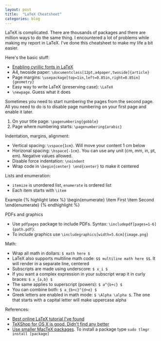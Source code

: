```yaml
---
layout: post
title:  "LaTeX Cheatsheet"
categories: blog
---
```


LaTeX is complicated. There are thousands of packages and there are million ways to do the same thing. I encountered a lot of problems while making my report in LaTeX. I've done this cheatsheet to make my life a bit easier.

Here's the basic stuff:

* [Enabling cyrillic fonts in LaTeX](/blog/2014/06/29/latex-russian.html)
* A4, twoside paper: `\documentclass[12pt,a4paper,twoside]{article}`
* Page margins: `\usepackage[top=1in,left=0.85in,right=0.85in]{geometry}`
* Easy way to write LaTeX (preserving case): `\LaTeX`
* `\newpage`. Guess what it does

Sometimes you need to start numbering the pages from the second page. All you need to do is to disable page numbering on your first page and enable it later.

1. On your title page: `\pagenumbering{gobble}`
2. Page where numbering starts: `\pagenumbering{arabic}`

Indentation, margins, alignment:

* Vertical spacing: `\vspace{1cm}`. Will move your content 1 cm below
* Horizonal spacing: `\hspace{-1cm}`. You can use any unit (cm, mm, in, pt, em). Negative values allowed.
* Disable force indentation: `\noindent`
* Wrap code in `\begin{center} \end{center}` to make it centered

Lists and enumeration:

* `itemize` is unordered list, `enumerate` is ordered list
* Each item starts with `\item`

Example
{% highlight latex %}
\begin{enumerate}
    \item First
    \item Second
\end{enumerate}
{% endhighlight %}

PDFs and graphics

* Use `pdfpages` package to include PDFs. Syntax: `\includepdf[pages=1-6]{path.pdf}`.
* To include graphics use `\includegraphics[width=5.6cm]{image.png}`

Math:

* Wrap all math in dollars: `$ math here $`
* LaTeX also supports multiline math code: `$$ multiline math here $$`. It will render in a separate line, centered
* Subscripts are made using underscore: `$ x_i $`
* If you want a complex expression in your subscript wrap it in curly braces: `$ x_{a,b} $`
* The same applies to superscript (powers): `$ a^{b+c} $`
* You can combine both: `$ a_{b+c}^{d+e} $`
* Greek letters are enabled in math mode: `$ \Alpha \alpha $`. The one that starts with a capital letter will make uppercase alpha

References:

* [Best online LaTeX tutorial I've found](http://en.wikibooks.org/wiki/LaTeX)
* [TeXShop for OS X is good. Didn't find any better](http://pages.uoregon.edu/koch/texshop/)
* [Use smaller MacTeX packages](https://tug.org/mactex/morepackages.html). To install a package type `sudo tlmgr install [package]`